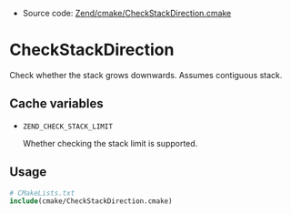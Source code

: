 <!-- This is auto-generated file. -->
* Source code: [Zend/cmake/CheckStackDirection.cmake](https://github.com/petk/php-build-system/blob/master/cmake/Zend/cmake/CheckStackDirection.cmake)

# CheckStackDirection

Check whether the stack grows downwards. Assumes contiguous stack.

## Cache variables

* `ZEND_CHECK_STACK_LIMIT`

  Whether checking the stack limit is supported.

## Usage

```cmake
# CMakeLists.txt
include(cmake/CheckStackDirection.cmake)
```
